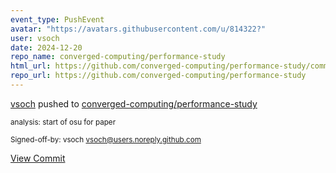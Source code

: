 ```yaml
---
event_type: PushEvent
avatar: "https://avatars.githubusercontent.com/u/814322?"
user: vsoch
date: 2024-12-20
repo_name: converged-computing/performance-study
html_url: https://github.com/converged-computing/performance-study/commit/d89444af2147967963e48d77ebf6a373615250bf
repo_url: https://github.com/converged-computing/performance-study
---
```


<a href='https://github.com/vsoch' target='_blank'>vsoch</a> pushed to <a href='https://github.com/converged-computing/performance-study' target='_blank'>converged-computing/performance-study</a>

<small>analysis: start of osu for paper

Signed-off-by: vsoch <vsoch@users.noreply.github.com></small>

<a href='https://github.com/converged-computing/performance-study/commit/d89444af2147967963e48d77ebf6a373615250bf' target='_blank'>View Commit</a>